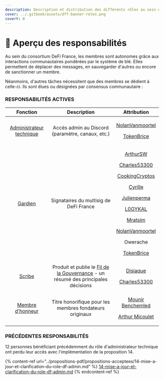 ```yaml
---
description: Description et distribution des différents rôles au sein de la communauté
cover: ../.gitbook/assets/dff-banner-roles.png
coverY: 0
---
```


# 🧭 Aperçu des responsabilités

Au sein du consortium DeFi France, les membres sont autonomes grâce aux interactions communautaires pondérées par le système de blé. Elles permettent de déplacer des messages, en sauvegarder d'autres ou encore de sanctionner un membre.

Néanmoins, d'autres tâches nécessitent que des membres se dédient à celle-ci. Ils sont élues ou désignées par consensus communautaire :&#x20;

### RESPONSABILITÉS ACTIVES

|                   Fonction                   |                                              Description                                             |                                                                                                                                                                                                                                                                                             Attribution                                                                                                                                                                                                                                                                                            |
| :------------------------------------------: | :--------------------------------------------------------------------------------------------------: | :------------------------------------------------------------------------------------------------------------------------------------------------------------------------------------------------------------------------------------------------------------------------------------------------------------------------------------------------------------------------------------------------------------------------------------------------------------------------------------------------------------------------------------------------------------------------------------------------: |
| [Administrateur technique](broken-reference) |                           Accès admin au Discord (paramètre, canaux, etc.)                           |                                                                                                                                                                                                                                <p><a href="https://twiter.com/nolanVanmoortel">NolanVanmoortel</a></p><p><a href="https://twitter.com/tokenBrice">TokenBrice</a></p>                                                                                                                                                                                                                               |
|          [Gardien](broken-reference)         |                                Signataires du multisig de DeFi France                                | <p><a href="https://twitter.com/Arthurws14">ArthurSW</a></p><p><a href="https://twitter.com/C53300">Charles53300</a></p><p><a href="https://twitter.com/CookingCryptos">CookingCryptos</a></p><p><a href="https://twitter.com/cyrille_briere">Cyrille</a></p><p><a href="https://twitter.com/julienperma">Julienperma</a></p><p><a href="https://twitter.com/L0GYKAL">L0GYKAL</a></p><p><a href="https://twitter.com/m_ratsim">Mratsim</a></p><p><a href="https://twiter.com/nolanVanmoortel">NolanVanmoortel</a></p><p>Owerache</p><p><a href="https://twitter.com/tokenBrice">TokenBrice</a></p> |
|          [Scribe](broken-reference)          | Produit et publie le [Fil de la Gouvernance](broken-reference) - un résumé des principales décisions |                                                                                                                                                                                                                                     <p><a href="https://twitter.com/disiaque_eth/">Disiaque</a></p><p><a href="https://twitter.com/C53300">Charles53300</a></p>                                                                                                                                                                                                                                    |
|     [Membre d'honneur](broken-reference)     |                        Titre honorifique pour les membres fondateurs originaux                       |                                                                                                                                                                                                                             <p><a href="https://twitter.com/mounibec">Mounir Benchemled</a></p><p><a href="https://twitter.com/ArthurMicoulet/">Arthur Micoulet</a></p>                                                                                                                                                                                                                            |

### PRÉCÉDENTES RESPONSABILITÉS

12 personnes bénéficiant précédemment du rôle d'administrateur technique ont perdu leur accès avec l'implémentation de la proposition 14.

{% content-ref url="../propositions-pdf/propositions-acceptees/14-mise-a-jour-et-clarification-du-role-df-admin.md" %}
[14-mise-a-jour-et-clarification-du-role-df-admin.md](../propositions-pdf/propositions-acceptees/14-mise-a-jour-et-clarification-du-role-df-admin.md)
{% endcontent-ref %}
